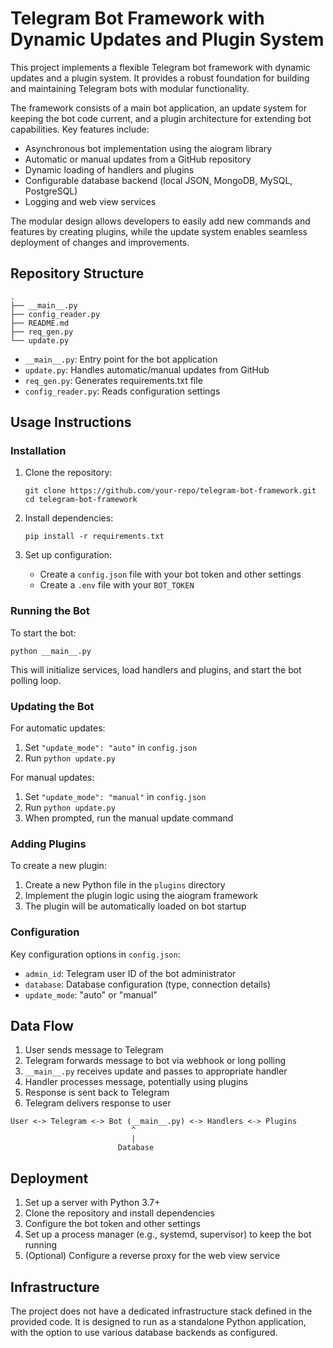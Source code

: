 # Telegram Bot Framework with Dynamic Updates and Plugin System

This project implements a flexible Telegram bot framework with dynamic updates and a plugin system. It provides a robust foundation for building and maintaining Telegram bots with modular functionality.

The framework consists of a main bot application, an update system for keeping the bot code current, and a plugin architecture for extending bot capabilities. Key features include:

- Asynchronous bot implementation using the aiogram library
- Automatic or manual updates from a GitHub repository 
- Dynamic loading of handlers and plugins
- Configurable database backend (local JSON, MongoDB, MySQL, PostgreSQL)
- Logging and web view services

The modular design allows developers to easily add new commands and features by creating plugins, while the update system enables seamless deployment of changes and improvements.

## Repository Structure

```
.
├── __main__.py
├── config_reader.py  
├── README.md
├── req_gen.py
└── update.py
```

- `__main__.py`: Entry point for the bot application
- `update.py`: Handles automatic/manual updates from GitHub
- `req_gen.py`: Generates requirements.txt file
- `config_reader.py`: Reads configuration settings

## Usage Instructions

### Installation

1. Clone the repository:
   ```
   git clone https://github.com/your-repo/telegram-bot-framework.git
   cd telegram-bot-framework
   ```

2. Install dependencies:
   ```
   pip install -r requirements.txt
   ```

3. Set up configuration:
   - Create a `config.json` file with your bot token and other settings
   - Create a `.env` file with your `BOT_TOKEN`

### Running the Bot

To start the bot:

```
python __main__.py
```

This will initialize services, load handlers and plugins, and start the bot polling loop.

### Updating the Bot

For automatic updates:
1. Set `"update_mode": "auto"` in `config.json`
2. Run `python update.py`

For manual updates:
1. Set `"update_mode": "manual"` in `config.json` 
2. Run `python update.py`
3. When prompted, run the manual update command

### Adding Plugins

To create a new plugin:
1. Create a new Python file in the `plugins` directory
2. Implement the plugin logic using the aiogram framework
3. The plugin will be automatically loaded on bot startup

### Configuration

Key configuration options in `config.json`:
- `admin_id`: Telegram user ID of the bot administrator
- `database`: Database configuration (type, connection details)
- `update_mode`: "auto" or "manual"

## Data Flow

1. User sends message to Telegram
2. Telegram forwards message to bot via webhook or long polling
3. `__main__.py` receives update and passes to appropriate handler
4. Handler processes message, potentially using plugins
5. Response is sent back to Telegram
6. Telegram delivers response to user

```
User <-> Telegram <-> Bot (__main__.py) <-> Handlers <-> Plugins
                           ^
                           |
                        Database
```

## Deployment

1. Set up a server with Python 3.7+
2. Clone the repository and install dependencies
3. Configure the bot token and other settings
4. Set up a process manager (e.g., systemd, supervisor) to keep the bot running
5. (Optional) Configure a reverse proxy for the web view service

## Infrastructure

The project does not have a dedicated infrastructure stack defined in the provided code. It is designed to run as a standalone Python application, with the option to use various database backends as configured.